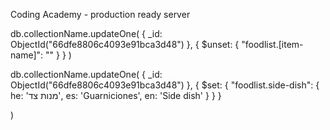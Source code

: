 Coding Academy - production ready server 

<!-- remove item form trans -->

db.collectionName.updateOne(
    { _id: ObjectId("66dfe8806c4093e91bca3d48") },
    { $unset: { "foodlist.[item-name]": "" } }
)

<!-- add item to trans -->
db.collectionName.updateOne(
    { _id: ObjectId("66dfe8806c4093e91bca3d48") },
    { $set: { "foodlist.side-dish": {
          he: 'מנות צד',
          es: 'Guarniciones',
          en: 'Side dish'
    } } }
    
)

